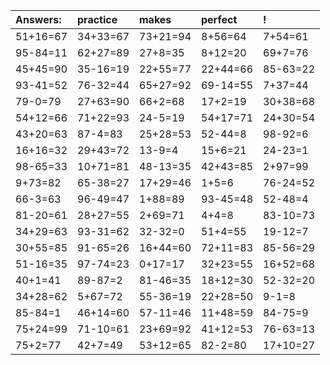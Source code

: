 | Answers: | practice | makes | perfect | ! |
| :--- | :--- | :--- | :--- | :--- |
| 51+16=67 | 34+33=67 | 73+21=94 | 8+56=64 | 7+54=61 | 
| 95-84=11 | 62+27=89 | 27+8=35 | 8+12=20 | 69+7=76 | 
| 45+45=90 | 35-16=19 | 22+55=77 | 22+44=66 | 85-63=22 | 
| 93-41=52 | 76-32=44 | 65+27=92 | 69-14=55 | 7+37=44 | 
| 79-0=79 | 27+63=90 | 66+2=68 | 17+2=19 | 30+38=68 | 
| 54+12=66 | 71+22=93 | 24-5=19 | 54+17=71 | 24+30=54 | 
| 43+20=63 | 87-4=83 | 25+28=53 | 52-44=8 | 98-92=6 | 
| 16+16=32 | 29+43=72 | 13-9=4 | 15+6=21 | 24-23=1 | 
| 98-65=33 | 10+71=81 | 48-13=35 | 42+43=85 | 2+97=99 | 
| 9+73=82 | 65-38=27 | 17+29=46 | 1+5=6 | 76-24=52 | 
| 66-3=63 | 96-49=47 | 1+88=89 | 93-45=48 | 52-48=4 | 
| 81-20=61 | 28+27=55 | 2+69=71 | 4+4=8 | 83-10=73 | 
| 34+29=63 | 93-31=62 | 32-32=0 | 51+4=55 | 19-12=7 | 
| 30+55=85 | 91-65=26 | 16+44=60 | 72+11=83 | 85-56=29 | 
| 51-16=35 | 97-74=23 | 0+17=17 | 32+23=55 | 16+52=68 | 
| 40+1=41 | 89-87=2 | 81-46=35 | 18+12=30 | 52-32=20 | 
| 34+28=62 | 5+67=72 | 55-36=19 | 22+28=50 | 9-1=8 | 
| 85-84=1 | 46+14=60 | 57-11=46 | 11+48=59 | 84-75=9 | 
| 75+24=99 | 71-10=61 | 23+69=92 | 41+12=53 | 76-63=13 | 
| 75+2=77 | 42+7=49 | 53+12=65 | 82-2=80 | 17+10=27 | 
